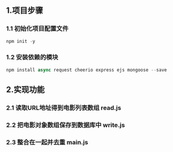 ## 1.项目步骤

### 1.1 初始化项目配置文件
```javascript
npm init -y
```
### 1.2 安装依赖的模块
```javascript
npm install async request cheerio express ejs mongoose --save
```

## 2.实现功能
### 2.1 读取URL地址得到电影列表数组 read.js

### 2.2 把电影对象数组保存到数据库中 write.js

### 2.3 整合在一起并去重 main.js